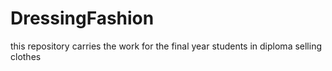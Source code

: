 # DressingFashion
this repository carries the work for the final year students in diploma selling clothes
